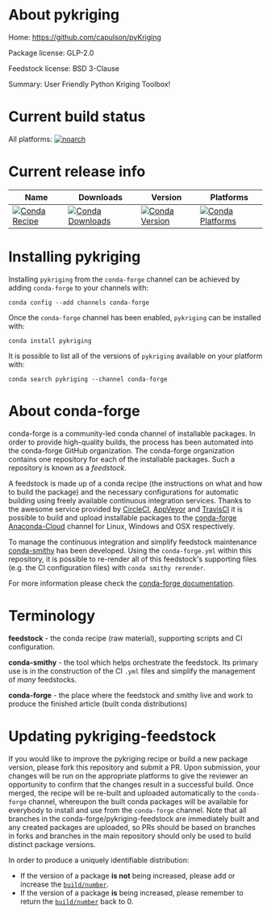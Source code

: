 About pykriging
===============

Home: https://github.com/capulson/pyKriging

Package license: GLP-2.0

Feedstock license: BSD 3-Clause

Summary: User Friendly Python Kriging Toolbox!



Current build status
====================

All platforms:
[![noarch](https://img.shields.io/circleci/project/github/conda-forge/pykriging-feedstock/master.svg?label=noarch)](https://circleci.com/gh/conda-forge/pykriging-feedstock)

Current release info
====================

| Name | Downloads | Version | Platforms |
| --- | --- | --- | --- |
| [![Conda Recipe](https://img.shields.io/badge/recipe-pykriging-green.svg)](https://anaconda.org/conda-forge/pykriging) | [![Conda Downloads](https://img.shields.io/conda/dn/conda-forge/pykriging.svg)](https://anaconda.org/conda-forge/pykriging) | [![Conda Version](https://img.shields.io/conda/vn/conda-forge/pykriging.svg)](https://anaconda.org/conda-forge/pykriging) | [![Conda Platforms](https://img.shields.io/conda/pn/conda-forge/pykriging.svg)](https://anaconda.org/conda-forge/pykriging) |

Installing pykriging
====================

Installing `pykriging` from the `conda-forge` channel can be achieved by adding `conda-forge` to your channels with:

```
conda config --add channels conda-forge
```

Once the `conda-forge` channel has been enabled, `pykriging` can be installed with:

```
conda install pykriging
```

It is possible to list all of the versions of `pykriging` available on your platform with:

```
conda search pykriging --channel conda-forge
```


About conda-forge
=================

conda-forge is a community-led conda channel of installable packages.
In order to provide high-quality builds, the process has been automated into the
conda-forge GitHub organization. The conda-forge organization contains one repository
for each of the installable packages. Such a repository is known as a *feedstock*.

A feedstock is made up of a conda recipe (the instructions on what and how to build
the package) and the necessary configurations for automatic building using freely
available continuous integration services. Thanks to the awesome service provided by
[CircleCI](https://circleci.com/), [AppVeyor](http://www.appveyor.com/)
and [TravisCI](https://travis-ci.org/) it is possible to build and upload installable
packages to the [conda-forge](https://anaconda.org/conda-forge)
[Anaconda-Cloud](http://docs.anaconda.org/) channel for Linux, Windows and OSX respectively.

To manage the continuous integration and simplify feedstock maintenance
[conda-smithy](http://github.com/conda-forge/conda-smithy) has been developed.
Using the ``conda-forge.yml`` within this repository, it is possible to re-render all of
this feedstock's supporting files (e.g. the CI configuration files) with ``conda smithy rerender``.

For more information please check the [conda-forge documentation](https://conda-forge.org/docs/).

Terminology
===========

**feedstock** - the conda recipe (raw material), supporting scripts and CI configuration.

**conda-smithy** - the tool which helps orchestrate the feedstock.
                   Its primary use is in the construction of the CI ``.yml`` files
                   and simplify the management of *many* feedstocks.

**conda-forge** - the place where the feedstock and smithy live and work to
                  produce the finished article (built conda distributions)


Updating pykriging-feedstock
============================

If you would like to improve the pykriging recipe or build a new
package version, please fork this repository and submit a PR. Upon submission,
your changes will be run on the appropriate platforms to give the reviewer an
opportunity to confirm that the changes result in a successful build. Once
merged, the recipe will be re-built and uploaded automatically to the
`conda-forge` channel, whereupon the built conda packages will be available for
everybody to install and use from the `conda-forge` channel.
Note that all branches in the conda-forge/pykriging-feedstock are
immediately built and any created packages are uploaded, so PRs should be based
on branches in forks and branches in the main repository should only be used to
build distinct package versions.

In order to produce a uniquely identifiable distribution:
 * If the version of a package **is not** being increased, please add or increase
   the [``build/number``](http://conda.pydata.org/docs/building/meta-yaml.html#build-number-and-string).
 * If the version of a package **is** being increased, please remember to return
   the [``build/number``](http://conda.pydata.org/docs/building/meta-yaml.html#build-number-and-string)
   back to 0.